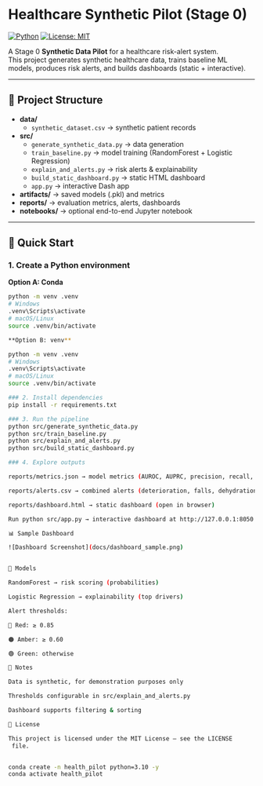 # Healthcare Synthetic Pilot (Stage 0)  
[![Python](https://img.shields.io/badge/python-3.10+-blue.svg)](https://www.python.org/) 
[![License: MIT](https://img.shields.io/badge/License-MIT-yellow.svg)](LICENSE)  

A Stage 0 **Synthetic Data Pilot** for a healthcare risk-alert system.  
This project generates synthetic healthcare data, trains baseline ML models, produces risk alerts, and builds dashboards (static + interactive).  

---

## 📂 Project Structure
- **data/**
  - `synthetic_dataset.csv` → synthetic patient records  
- **src/**
  - `generate_synthetic_data.py` → data generation  
  - `train_baseline.py` → model training (RandomForest + Logistic Regression)  
  - `explain_and_alerts.py` → risk alerts & explainability  
  - `build_static_dashboard.py` → static HTML dashboard  
  - `app.py` → interactive Dash app  
- **artifacts/** → saved models (.pkl) and metrics  
- **reports/** → evaluation metrics, alerts, dashboards  
- **notebooks/** → optional end-to-end Jupyter notebook  

---

## 🚀 Quick Start

### 1. Create a Python environment
**Option A: Conda**
```bash
python -m venv .venv
# Windows
.venv\Scripts\activate
# macOS/Linux
source .venv/bin/activate

**Option B: venv**

python -m venv .venv
# Windows
.venv\Scripts\activate
# macOS/Linux
source .venv/bin/activate

### 2. Install dependencies
pip install -r requirements.txt

### 3. Run the pipeline
python src/generate_synthetic_data.py
python src/train_baseline.py
python src/explain_and_alerts.py
python src/build_static_dashboard.py

### 4. Explore outputs

reports/metrics.json → model metrics (AUROC, AUPRC, precision, recall, F1)

reports/alerts.csv → combined alerts (deterioration, falls, dehydration)

reports/dashboard.html → static dashboard (open in browser)

Run python src/app.py → interactive dashboard at http://127.0.0.1:8050

📊 Sample Dashboard

![Dashboard Screenshot](docs/dashboard_sample.png)


🧠 Models

RandomForest → risk scoring (probabilities)

Logistic Regression → explainability (top drivers)

Alert thresholds:

🔴 Red: ≥ 0.85

🟠 Amber: ≥ 0.60

🟢 Green: otherwise

📝 Notes

Data is synthetic, for demonstration purposes only

Thresholds configurable in src/explain_and_alerts.py

Dashboard supports filtering & sorting

📜 License

This project is licensed under the MIT License — see the LICENSE
 file.


conda create -n health_pilot python=3.10 -y
conda activate health_pilot
